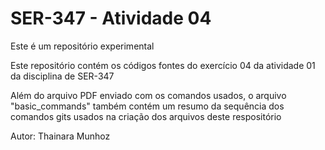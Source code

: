 # SER-347 - Atividade 04
Este é um repositório experimental

Este repositório contém os códigos fontes do exercício 04 da atividade 01 da disciplina de SER-347

Além do arquivo PDF enviado com os comandos usados, o arquivo "basic_commands" também contém um resumo
da sequência dos comandos gits usados na criação dos arquivos deste respositório

Autor: Thainara Munhoz
